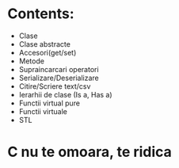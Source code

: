 
# Contents:<break>
  <ul>
  <li>Clase</li>
  <li> Clase abstracte</li>
  <li> Accesori(get/set)</li>
  <li> Metode</li>
  <li> Supraincarcari operatori</li>
  <li> Serializare/Deserializare</li>
 <li>  Citire/Scriere text/csv</li>
  <li>Ierarhii de clase (Is a, Has a)</li>
  <li> Functii virtual pure</li>
   <li>Functii virtuale</li>
  <li> STL </li>
</ul>
  
# C nu te omoara, te ridica

